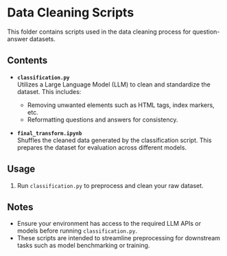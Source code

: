 # Data Cleaning Scripts

This folder contains scripts used in the data cleaning process for question-answer datasets.

## Contents

- **`classification.py`**  
  Utilizes a Large Language Model (LLM) to clean and standardize the dataset. This includes:
  - Removing unwanted elements such as HTML tags, index markers, etc.
  - Reformatting questions and answers for consistency.

- **`final_transform.ipynb`**  
  Shuffles the cleaned data generated by the classification script. This prepares the dataset for evaluation across different models.

## Usage

1. Run `classification.py` to preprocess and clean your raw dataset.
## Notes

- Ensure your environment has access to the required LLM APIs or models before running `classification.py`.
- These scripts are intended to streamline preprocessing for downstream tasks such as model benchmarking or training.

